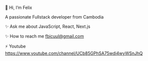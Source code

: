 👋 Hi, I’m Felix

A passionate Fullstack developer from Cambodia


✨ Ask me about JavaScript, React, Next.js

✨ How to reach me fbicuul@gmail.com

⚡ Youtube https://www.youtube.com/channel/UCb85GPhSA75wdi4wyWSnJhQ

